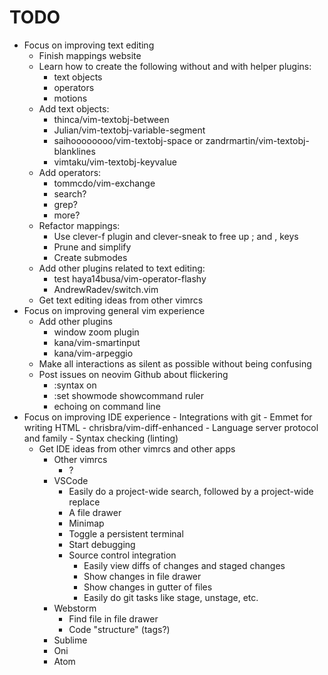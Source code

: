 TODO
================================================
- Focus on improving text editing
	- Finish mappings website
	- Learn how to create the following without and with helper plugins:
		- text objects
		- operators
		- motions
	- Add text objects:
		- thinca/vim-textobj-between
		- Julian/vim-textobj-variable-segment
		- saihoooooooo/vim-textobj-space or zandrmartin/vim-textobj-blanklines
		- vimtaku/vim-textobj-keyvalue
	- Add operators:
		- tommcdo/vim-exchange
		- search?
		- grep?
		- more?
	- Refactor mappings:
		- Use clever-f plugin and clever-sneak to free up ; and , keys
		- Prune and simplify
		- Create submodes
	- Add other plugins related to text editing:
		- test haya14busa/vim-operator-flashy
		- AndrewRadev/switch.vim
	- Get text editing ideas from other vimrcs
- Focus on improving general vim experience
	- Add other plugins
		- window zoom plugin
		- kana/vim-smartinput
		- kana/vim-arpeggio
	- Make all interactions as silent as possible without being confusing
	- Post issues on neovim Github about flickering
		- :syntax on
		- :set showmode showcommand ruler
		- echoing on command line
- Focus on improving IDE experience
		- Integrations with git
		- Emmet for writing HTML
		- chrisbra/vim-diff-enhanced
		- Language server protocol and family
		- Syntax checking (linting)
	- Get IDE ideas from other vimrcs and other apps
		- Other vimrcs
			- ?
		- VSCode
			- Easily do a project-wide search, followed by a project-wide replace
			- A file drawer
			- Minimap
			- Toggle a persistent terminal
			- Start debugging
			- Source control integration
				- Easily view diffs of changes and staged changes
				- Show changes in file drawer
				- Show changes in gutter of files
				- Easily do git tasks like stage, unstage, etc.
		- Webstorm
			- Find file in file drawer
			- Code "structure" (tags?)
		- Sublime
		- Oni
		- Atom
